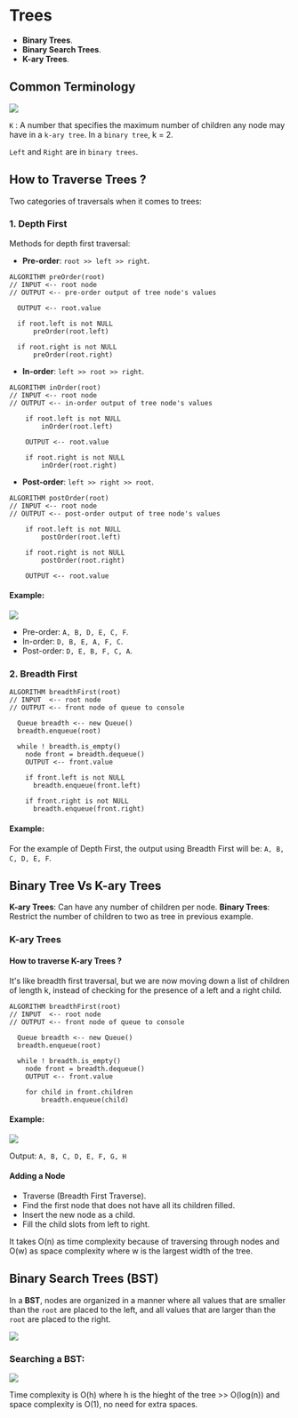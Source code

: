# Trees

- **Binary Trees**.
- **Binary Search Trees**.
- **K-ary Trees**.


## Common Terminology

![](./images/trees1.PNG)

`K` : A number that specifies the maximum number of children any node may have in a `k-ary tree`. In a `binary tree`, k = 2.

`Left` and `Right` are in `binary trees`.


## How to Traverse Trees ?
Two categories of traversals when it comes to trees:

### 1. Depth First 

Methods for depth first traversal:

- **Pre-order**: `root >> left >> right`.

```
ALGORITHM preOrder(root)
// INPUT <-- root node
// OUTPUT <-- pre-order output of tree node's values

  OUTPUT <-- root.value

  if root.left is not NULL
      preOrder(root.left)

  if root.right is not NULL
      preOrder(root.right)

```

- **In-order**: `left >> root >> right`.

```
ALGORITHM inOrder(root)
// INPUT <-- root node
// OUTPUT <-- in-order output of tree node's values

    if root.left is not NULL
        inOrder(root.left)

    OUTPUT <-- root.value

    if root.right is not NULL
        inOrder(root.right)

```

- **Post-order**: `left >> right >> root`.

```
ALGORITHM postOrder(root)
// INPUT <-- root node
// OUTPUT <-- post-order output of tree node's values

    if root.left is not NULL
        postOrder(root.left)

    if root.right is not NULL
        postOrder(root.right)

    OUTPUT <-- root.value

```

#### Example:

![](./images/trees2.PNG)

- Pre-order: `A, B, D, E, C, F`.
- In-order: `D, B, E, A, F, C`.
- Post-order: `D, E, B, F, C, A`.

### 2. Breadth First

```
ALGORITHM breadthFirst(root)
// INPUT  <-- root node
// OUTPUT <-- front node of queue to console

  Queue breadth <-- new Queue()
  breadth.enqueue(root)

  while ! breadth.is_empty()
    node front = breadth.dequeue()
    OUTPUT <-- front.value

    if front.left is not NULL
      breadth.enqueue(front.left)

    if front.right is not NULL
      breadth.enqueue(front.right)

```

#### Example:
For the example of Depth First, the output using Breadth First will be: `A, B, C, D, E, F`.

## Binary Tree Vs K-ary Trees
**K-ary Trees**: Can have any number of children per node.
**Binary Trees**: Restrict the number of children to two as tree in previous example.

### K-ary Trees
#### How to traverse K-ary Trees ?
It's like breadth first traversal, but we are now moving down a list of children of length k, instead of checking for the presence of a left and a right child.

```
ALGORITHM breadthFirst(root)
// INPUT  <-- root node
// OUTPUT <-- front node of queue to console

  Queue breadth <-- new Queue()
  breadth.enqueue(root)

  while ! breadth.is_empty()
    node front = breadth.dequeue()
    OUTPUT <-- front.value

    for child in front.children
        breadth.enqueue(child)

```

#### Example:

![](./images/trees3.PNG)

Output: `A, B, C, D, E, F, G, H`

#### Adding a Node
- Traverse (Breadth First Traverse).
- Find the first node that does not have all its children filled.
- Insert the new node as a child.
- Fill the child slots from left to right.

It takes O(n) as time complexity because of traversing through nodes and O(w) as space complexity where w is the largest width of the tree.

## Binary Search Trees (BST)
In a **BST**, nodes are organized in a manner where all values that are smaller than the `root` are placed to the left, and all values that are larger than the `root` are placed to the right.

![](./images/trees4.PNG)

### Searching a BST:

![](./images/trees5.PNG)

Time complexity is O(h) where h is the hieght of the tree >> O(log(n)) and space complexity is O(1), no need for extra spaces.
